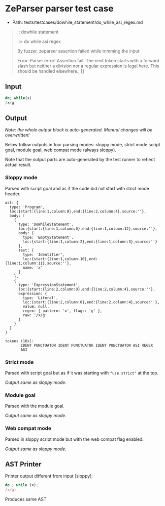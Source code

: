 # ZeParser parser test case

- Path: tests/testcases/dowhile_statement/do_while_asi_regex.md

> :: dowhile statement
>
> ::> do while asi regex
>
> By fuzzer, zeparser assertion failed while trimming the input
>
> Error: Parser error! Assertion fail: The next token starts with a forward slash but neither a division nor a regular expression is legal here. This should be handled elsewhere.; []

## Input

`````js
do; while(x)
/x/g
`````

## Output

_Note: the whole output block is auto-generated. Manual changes will be overwritten!_

Below follow outputs in four parsing modes: sloppy mode, strict mode script goal, module goal, web compat mode (always sloppy).

Note that the output parts are auto-generated by the test runner to reflect actual result.

### Sloppy mode

Parsed with script goal and as if the code did not start with strict mode header.

`````
ast: {
  type: 'Program',
  loc:{start:{line:1,column:0},end:{line:2,column:4},source:''},
  body: [
    {
      type: 'DoWhileStatement',
      loc:{start:{line:1,column:0},end:{line:1,column:12},source:''},
      body: {
        type: 'EmptyStatement',
        loc:{start:{line:1,column:2},end:{line:1,column:3},source:''}
      },
      test: {
        type: 'Identifier',
        loc:{start:{line:1,column:10},end:{line:1,column:11},source:''},
        name: 'x'
      }
    },
    {
      type: 'ExpressionStatement',
      loc:{start:{line:2,column:0},end:{line:2,column:4},source:''},
      expression: {
        type: 'Literal',
        loc:{start:{line:2,column:0},end:{line:2,column:4},source:''},
        value: null,
        regex: { pattern: 'x', flags: 'g' },
        raw: '/x/g'
      }
    }
  ]
}

tokens (10x):
       IDENT PUNCTUATOR IDENT PUNCTUATOR IDENT PUNCTUATOR ASI REGEX
       ASI
`````

### Strict mode

Parsed with script goal but as if it was starting with `"use strict"` at the top.

_Output same as sloppy mode._

### Module goal

Parsed with the module goal.

_Output same as sloppy mode._

### Web compat mode

Parsed in sloppy script mode but with the web compat flag enabled.

_Output same as sloppy mode._

## AST Printer

Printer output different from input [sloppy]:

````js
do ; while (x);
/x/g;
````

Produces same AST
